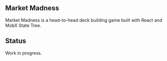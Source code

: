 ## Market Madness

Market Madness is a head-to-head deck building game built with React and MobX State Tree.

## Status

Work in progress.
